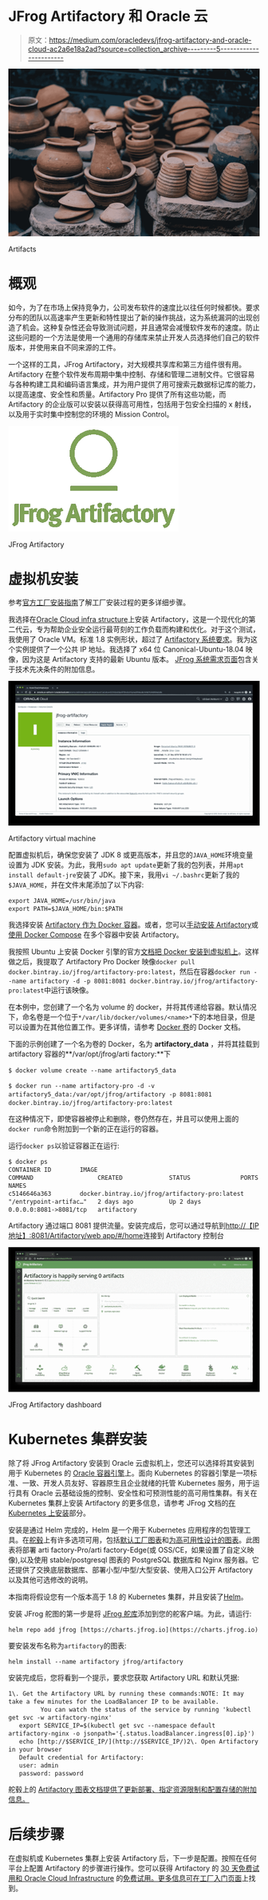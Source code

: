# JFrog Artifactory 和 Oracle 云

> 原文：<https://medium.com/oracledevs/jfrog-artifactory-and-oracle-cloud-ac2a6e18a2ad?source=collection_archive---------5----------------------->

![](img/cae98e2326635c53ca2cc2013d31eac1.png)

Artifacts

# 概观

如今，为了在市场上保持竞争力，公司发布软件的速度比以往任何时候都快。要求分布的团队以高速率产生更新和特性提出了新的操作挑战，这为系统漏洞的出现创造了机会。这种复杂性还会导致测试问题，并且通常会减慢软件发布的速度。防止这些问题的一个方法是使用一个通用的存储库来禁止开发人员选择他们自己的软件版本，并使用来自不同来源的工件。

一个这样的工具，JFrog Artifactory，对大规模共享库和第三方组件很有用。Artifactory 在整个软件发布周期中集中控制、存储和管理二进制文件。它很容易与各种构建工具和编码语言集成，并为用户提供了用可搜索元数据标记库的能力，以提高速度、安全性和质量。Artifactory Pro 提供了所有这些功能，而 Artifactory 的企业版可以安装以获得高可用性，包括用于包安全扫描的 x 射线，以及用于实时集中控制您的环境的 Mission Control。

![](img/41470a3da401f9caadff204bce5df223.png)

JFrog Artifactory

# 虚拟机安装

参考[官方工厂安装指南](https://www.jfrog.com/confluence/display/RTF/Installing+Artifactory)了解工厂安装过程的更多详细步骤。

我选择在[Oracle Cloud infra structure](http://oracle.com/cloud/)上安装 Artifactory，这是一个现代化的第二代云，专为帮助企业安全运行最苛刻的工作负载而构建和优化。对于这个测试，我使用了 Oracle VM。标准 1.8 实例形状，超过了 [Artifactory 系统要求](https://www.jfrog.com/confluence/display/RTF/System+Requirements)。我为这个实例提供了一个公共 IP 地址。我选择了 x64 位 Canonical-Ubuntu-18.04 映像，因为这是 Artifactory 支持的最新 Ubuntu 版本。 [JFrog 系统需求页面](https://www.jfrog.com/confluence/display/RTF/System+Requirements)包含关于技术先决条件的附加信息。

![](img/12fef6bf28949306e1ca283e5de66edb.png)

Artifactory virtual machine

配置虚拟机后，确保您安装了 JDK 8 或更高版本，并且您的`JAVA_HOME`环境变量设置为 JDK 安装。为此，我用`sudo apt update`更新了我的包列表，并用`apt install default-jre`安装了 JDK。接下来，我用`vi ~/.bashrc`更新了我的`$JAVA_HOME`，并在文件末尾添加了以下内容:

```
export JAVA_HOME=/usr/bin/java
export PATH=$JAVA_HOME/bin:$PATH
```

我选择安装 [Artifactory 作为 Docker 容器](https://www.jfrog.com/confluence/display/RTF/Installing+with+Docker)。或者，您可以[手动安装 Artifactory](https://www.jfrog.com/confluence/display/RTF/Installing+on+Linux+Solaris+or+Mac+OS#InstallingonLinuxSolarisorMacOS-ManualInstallation)或[使用 Docker Compose](https://www.jfrog.com/confluence/display/RTF/Installing+with+Docker#InstallingwithDocker-UsingDockerCompose) 在多个容器中安装 Artifactory。

我按照 Ubuntu 上安装 Docker 引擎的官方[文档把 Docker 安装到虚拟机上](https://docs.docker.com/install/linux/docker-ce/ubuntu/)。这样做之后，我提取了 Artifactory Pro Docker 映像`docker pull docker.bintray.io/jfrog/artifactory-pro:latest`，然后在容器`docker run --name artifactory -d -p 8081:8081 docker.bintray.io/jfrog/artifactory-pro:latest`中运行该映像。

在本例中，您创建了一个名为 volume 的 docker，并将其传递给容器。默认情况下，命名卷是一个位于`*/var/lib/docker/volumes/<name>*`下的本地目录，但是可以设置为在其他位置工作。更多详情，请参考 [Docker 卷](https://docs.docker.com/engine/reference/commandline/volume_create/)的 Docker 文档。

下面的示例创建了一个名为卷的 Docker，名为 **artifactory_data** ，并将其挂载到 artifactory 容器的**/var/opt/jfrog/arti factory:**下

`$ docker volume create --name artifactory5_data`

`$ docker run --name artifactory-pro -d -v artifactory5_data:/var/opt/jfrog/artifactory -p 8081:8081` `docker.bintray.io/jfrog/artifactory-pro:latest`

在这种情况下，即使容器被停止和删除，卷仍然存在，并且可以使用上面的`docker run`命令附加到一个新的正在运行的容器。

运行`docker ps`以验证容器正在运行:

```
$ docker ps
CONTAINER ID        IMAGE                                            COMMAND                  CREATED             STATUS              PORTS                    NAMES
c5146646a363        docker.bintray.io/jfrog/artifactory-pro:latest   "/entrypoint-artifac…"   2 days ago          Up 2 days           0.0.0.0:8081->8081/tcp   artifactory
```

Artifactory 通过端口 8081 提供流量。安装完成后，您可以通过导航到[http://【IP 地址】:8081/Artifactory/web app/#/home](http://150.136.221.17:8081/artifactory/webapp/#/home)连接到 Artifactory 控制台

![](img/b0916b9d88ff275786e08ad3b323afe9.png)

JFrog Artifactory dashboard

# Kubernetes 集群安装

除了将 JFrog Artifactory 安装到 Oracle 云虚拟机上，您还可以选择将其安装到用于 Kubernetes 的 [Oracle 容器引擎](https://docs.cloud.oracle.com/iaas/Content/ContEng/Concepts/contengoverview.htm)上。面向 Kubernetes 的容器引擎是一项标准、一致、开发人员友好、容器原生且企业就绪的托管 Kubernetes 服务，用于运行具有 Oracle 云基础设施的控制、安全性和可预测性能的高可用性集群。有关在 Kubernetes 集群上安装 Artifactory 的更多信息，请参考 JFrog 文档的[在 Kubernetes 上安装](https://www.jfrog.com/confluence/display/RTF/Installing+on+Kubernetes)部分。

安装是通过 Helm 完成的，Helm 是一个用于 Kubernetes 应用程序的包管理工具。在[舵毂](https://hub.helm.sh/)上有许多选项可用，包括[默认工厂图表](https://hub.helm.sh/charts/jfrog/artifactory)和[为高可用性设计的图表](https://hub.helm.sh/charts/jfrog/artifactory-ha)。此图表将部署 arti factory-Pro/arti factory-Edge(或 OSS/CE，如果设置了自定义映像),以及使用 stable/postgresql 图表的 PostgreSQL 数据库和 Nginx 服务器。它还提供了交换底层数据库、部署小型/中型/大型安装、使用入口公开 Artifactory 以及其他可选修改的说明。

本指南将假设您有一个版本高于 1.8 的 Kubernetes 集群，并且安装了[Helm](https://helm.sh/docs/)。

安装 JFrog 舵图的第一步是将 [JFrog 舵库](https://charts.jfrog.io/)添加到您的舵客户端。为此，请运行:

```
helm repo add jfrog [https://charts.jfrog.io](https://charts.jfrog.io)
```

要安装发布名称为`artifactory`的图表:

```
helm install --name artifactory jfrog/artifactory
```

安装完成后，您将看到一个提示，要求您获取 Artifactory URL 和默认凭据:

```
1\. Get the Artifactory URL by running these commands:NOTE: It may take a few minutes for the LoadBalancer IP to be available.
         You can watch the status of the service by running 'kubectl get svc -w artifactory-nginx'
   export SERVICE_IP=$(kubectl get svc --namespace default artifactory-nginx -o jsonpath='{.status.loadBalancer.ingress[0].ip}')
   echo [http://$SERVICE_IP/](http://$SERVICE_IP/)2\. Open Artifactory in your browser
   Default credential for Artifactory:
   user: admin
   password: password
```

舵毂上的 [Artifactory 图表文档提供了更新部署、指定资源限制和配置存储的附加信息。](https://hub.helm.sh/charts/jfrog/artifactory)

# 后续步骤

在虚拟机或 Kubernetes 集群上安装 Artifactory 后，下一步是配置。按照在任何平台上配置 Artifactory 的步骤进行操作。您可以获得 Artifactory 的 [30 天免费试用和 Oracle Cloud Infrastructure](https://jfrog.com/artifactory/free-trial/) 的[免费试用。更多信息可在](https://www.oracle.com/cloud/free/)[工厂入门页面](https://www.jfrog.com/confluence/display/RTF/Getting+Started)上找到。